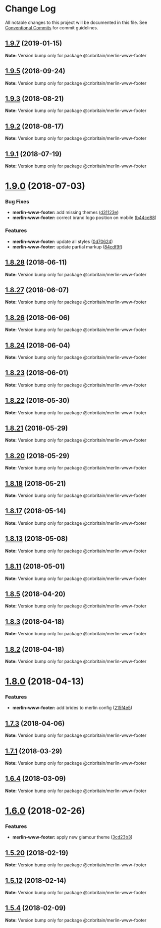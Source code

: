 # Change Log

All notable changes to this project will be documented in this file.
See [Conventional Commits](https://conventionalcommits.org) for commit guidelines.

## [1.9.7](https://github.com/cnduk/merlin-www-components/compare/@cnbritain/merlin-www-footer@1.9.6...@cnbritain/merlin-www-footer@1.9.7) (2019-01-15)

**Note:** Version bump only for package @cnbritain/merlin-www-footer





<a name="1.9.5"></a>
## [1.9.5](https://github.com/cnduk/merlin-www-components/compare/@cnbritain/merlin-www-footer@1.9.4...@cnbritain/merlin-www-footer@1.9.5) (2018-09-24)




**Note:** Version bump only for package @cnbritain/merlin-www-footer

<a name="1.9.3"></a>
## [1.9.3](https://github.com/cnduk/merlin-www-components/compare/@cnbritain/merlin-www-footer@1.9.2...@cnbritain/merlin-www-footer@1.9.3) (2018-08-21)




**Note:** Version bump only for package @cnbritain/merlin-www-footer

<a name="1.9.2"></a>
## [1.9.2](https://github.com/cnduk/merlin-www-components/compare/@cnbritain/merlin-www-footer@1.9.1...@cnbritain/merlin-www-footer@1.9.2) (2018-08-17)




**Note:** Version bump only for package @cnbritain/merlin-www-footer

<a name="1.9.1"></a>
## [1.9.1](https://github.com/cnduk/merlin-www-components/compare/@cnbritain/merlin-www-footer@1.9.0...@cnbritain/merlin-www-footer@1.9.1) (2018-07-19)




**Note:** Version bump only for package @cnbritain/merlin-www-footer

<a name="1.9.0"></a>
# [1.9.0](https://github.com/cnduk/merlin-www-components/compare/@cnbritain/merlin-www-footer@1.8.29...@cnbritain/merlin-www-footer@1.9.0) (2018-07-03)


### Bug Fixes

* **merlin-www-footer:** add missing themes ([d31123e](https://github.com/cnduk/merlin-www-components/commit/d31123e))
* **merlin-www-footer:** correct brand logo position on mobile ([b44ce88](https://github.com/cnduk/merlin-www-components/commit/b44ce88))


### Features

* **merlin-www-footer:** update all styles ([0d70624](https://github.com/cnduk/merlin-www-components/commit/0d70624))
* **merlin-www-footer:** update partial markup ([84cdf9f](https://github.com/cnduk/merlin-www-components/commit/84cdf9f))




<a name="1.8.28"></a>
## [1.8.28](https://github.com/cnduk/merlin-www-components/compare/@cnbritain/merlin-www-footer@1.8.27...@cnbritain/merlin-www-footer@1.8.28) (2018-06-11)




**Note:** Version bump only for package @cnbritain/merlin-www-footer

<a name="1.8.27"></a>
## [1.8.27](https://github.com/cnduk/merlin-www-components/compare/@cnbritain/merlin-www-footer@1.8.26...@cnbritain/merlin-www-footer@1.8.27) (2018-06-07)




**Note:** Version bump only for package @cnbritain/merlin-www-footer

<a name="1.8.26"></a>
## [1.8.26](https://github.com/cnduk/merlin-www-components/compare/@cnbritain/merlin-www-footer@1.8.25...@cnbritain/merlin-www-footer@1.8.26) (2018-06-06)




**Note:** Version bump only for package @cnbritain/merlin-www-footer

<a name="1.8.24"></a>
## [1.8.24](https://github.com/cnduk/merlin-www-components/compare/@cnbritain/merlin-www-footer@1.8.23...@cnbritain/merlin-www-footer@1.8.24) (2018-06-04)




**Note:** Version bump only for package @cnbritain/merlin-www-footer

<a name="1.8.23"></a>
## [1.8.23](https://github.com/cnduk/merlin-www-components/compare/@cnbritain/merlin-www-footer@1.8.22...@cnbritain/merlin-www-footer@1.8.23) (2018-06-01)




**Note:** Version bump only for package @cnbritain/merlin-www-footer

<a name="1.8.22"></a>
## [1.8.22](https://github.com/cnduk/merlin-www-components/compare/@cnbritain/merlin-www-footer@1.8.21...@cnbritain/merlin-www-footer@1.8.22) (2018-05-30)




**Note:** Version bump only for package @cnbritain/merlin-www-footer

<a name="1.8.21"></a>
## [1.8.21](https://github.com/cnduk/merlin-www-components/compare/@cnbritain/merlin-www-footer@1.8.20...@cnbritain/merlin-www-footer@1.8.21) (2018-05-29)




**Note:** Version bump only for package @cnbritain/merlin-www-footer

<a name="1.8.20"></a>
## [1.8.20](https://github.com/cnduk/merlin-www-components/compare/@cnbritain/merlin-www-footer@1.8.19...@cnbritain/merlin-www-footer@1.8.20) (2018-05-29)




**Note:** Version bump only for package @cnbritain/merlin-www-footer

<a name="1.8.18"></a>
## [1.8.18](https://github.com/cnduk/merlin-www-components/compare/@cnbritain/merlin-www-footer@1.8.17...@cnbritain/merlin-www-footer@1.8.18) (2018-05-21)




**Note:** Version bump only for package @cnbritain/merlin-www-footer

<a name="1.8.17"></a>
## [1.8.17](https://github.com/cnduk/merlin-www-components/compare/@cnbritain/merlin-www-footer@1.8.16...@cnbritain/merlin-www-footer@1.8.17) (2018-05-14)




**Note:** Version bump only for package @cnbritain/merlin-www-footer

<a name="1.8.13"></a>
## [1.8.13](https://github.com/cnduk/merlin-www-components/compare/@cnbritain/merlin-www-footer@1.8.12...@cnbritain/merlin-www-footer@1.8.13) (2018-05-08)




**Note:** Version bump only for package @cnbritain/merlin-www-footer

<a name="1.8.11"></a>
## [1.8.11](https://github.com/cnduk/merlin-www-components/compare/@cnbritain/merlin-www-footer@1.8.10...@cnbritain/merlin-www-footer@1.8.11) (2018-05-01)




**Note:** Version bump only for package @cnbritain/merlin-www-footer

<a name="1.8.5"></a>
## [1.8.5](https://github.com/cnduk/merlin-www-components/compare/@cnbritain/merlin-www-footer@1.8.4...@cnbritain/merlin-www-footer@1.8.5) (2018-04-20)




**Note:** Version bump only for package @cnbritain/merlin-www-footer

<a name="1.8.3"></a>
## [1.8.3](https://github.com/cnduk/merlin-www-components/compare/@cnbritain/merlin-www-footer@1.8.2...@cnbritain/merlin-www-footer@1.8.3) (2018-04-18)




**Note:** Version bump only for package @cnbritain/merlin-www-footer

<a name="1.8.2"></a>
## [1.8.2](https://github.com/cnduk/merlin-www-components/compare/@cnbritain/merlin-www-footer@1.8.1...@cnbritain/merlin-www-footer@1.8.2) (2018-04-18)




**Note:** Version bump only for package @cnbritain/merlin-www-footer

<a name="1.8.0"></a>
# [1.8.0](https://github.com/cnduk/merlin-www-components/compare/@cnbritain/merlin-www-footer@1.7.3...@cnbritain/merlin-www-footer@1.8.0) (2018-04-13)


### Features

* **merlin-www-footer:** add brides to merlin config ([215f4e5](https://github.com/cnduk/merlin-www-components/commit/215f4e5))




<a name="1.7.3"></a>
## [1.7.3](https://github.com/cnduk/merlin-www-components/compare/@cnbritain/merlin-www-footer@1.7.2...@cnbritain/merlin-www-footer@1.7.3) (2018-04-06)




**Note:** Version bump only for package @cnbritain/merlin-www-footer

<a name="1.7.1"></a>
## [1.7.1](https://github.com/cnduk/merlin-www-components/compare/@cnbritain/merlin-www-footer@1.7.0...@cnbritain/merlin-www-footer@1.7.1) (2018-03-29)




**Note:** Version bump only for package @cnbritain/merlin-www-footer

<a name="1.6.4"></a>
## [1.6.4](https://github.com/cnduk/merlin-www-components/compare/@cnbritain/merlin-www-footer@1.6.3...@cnbritain/merlin-www-footer@1.6.4) (2018-03-09)




**Note:** Version bump only for package @cnbritain/merlin-www-footer

<a name="1.6.0"></a>
# [1.6.0](https://github.com/cnduk/merlin-www-components/compare/@cnbritain/merlin-www-footer@1.5.25...@cnbritain/merlin-www-footer@1.6.0) (2018-02-26)


### Features

* **merlin-www-footer:** apply new glamour theme ([3cd23b3](https://github.com/cnduk/merlin-www-components/commit/3cd23b3))




<a name="1.5.20"></a>
## [1.5.20](https://github.com/cnduk/merlin-www-components/compare/@cnbritain/merlin-www-footer@1.5.19...@cnbritain/merlin-www-footer@1.5.20) (2018-02-19)




**Note:** Version bump only for package @cnbritain/merlin-www-footer

<a name="1.5.12"></a>
## [1.5.12](https://github.com/cnduk/merlin-www-components/compare/@cnbritain/merlin-www-footer@1.5.11...@cnbritain/merlin-www-footer@1.5.12) (2018-02-14)




**Note:** Version bump only for package @cnbritain/merlin-www-footer

<a name="1.5.4"></a>
## [1.5.4](https://github.com/cnduk/merlin-www-components/compare/@cnbritain/merlin-www-footer@1.5.3...@cnbritain/merlin-www-footer@1.5.4) (2018-02-09)




**Note:** Version bump only for package @cnbritain/merlin-www-footer
